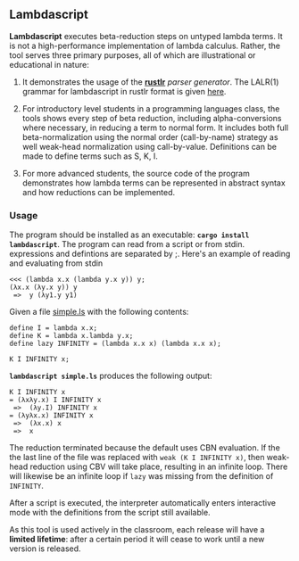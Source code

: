 ## Lambdascript

**Lambdascript** executes beta-reduction steps on untyped lambda
terms.  It is not a high-performance implementation of lambda
calculus. Rather, the tool serves three primary purposes, all of which
are illustrational or educational in nature:

  1. It demonstrates the usage of the **[rustlr](https://docs.rs/rustlr/latest/rustlr/index.html)** *parser generator*.  The LALR(1) grammar for lambdascript in rustlr format
  is given [here](https://cs.hofstra.edu/~cscccl/rustlr_project/lambdascript/untyped.grammar).

  2. For introductory level students in a programming languages class, the
  tools shows every step of beta reduction, including alpha-conversions where
  necessary, in reducing a term to normal form.  It includes both full
  beta-normalization using the normal order (call-by-name) strategy as well 
  weak-head normalization using call-by-value.  Definitions can be made to
  define terms such as S, K, I.

  3. For more advanced students, the source code of the program demonstrates
  how lambda terms can be represented in abstract syntax and how
  reductions can be implemented.

### Usage
The program should be installed as an executable: **`cargo install lambdascript`**.  The program can read from a script or from stdin. expressions and defintions are separated by ;.  Here's an example of reading and evaluating from
stdin

```
<<< (lambda x.x (lambda y.x y)) y;
(λx.x (λy.x y)) y
 =>  y (λy1.y y1)
```

Given a file [simple.ls](https://cs.hofstra.edu/~cscccl/rustlr_project/lambdascript/simple.ls) with the following contents:
```
define I = lambda x.x;
define K = lambda x.lambda y.x;
define lazy INFINITY = (lambda x.x x) (lambda x.x x);

K I INFINITY x;
```
**`lambdascript simple.ls`** produces the following output:
```
K I INFINITY x
= (λxλy.x) I INFINITY x
 =>  (λy.I) INFINITY x
= (λyλx.x) INFINITY x
 =>  (λx.x) x
 =>  x
```
The reduction terminated because the default uses CBN evaluation.  If the
the last line of the file was replaced with `weak (K I INFINITY x)`, then
weak-head reduction using CBV will take place, 
resulting in an infinite loop.  There will likewise be an infinite loop if
`lazy` was missing from the definition of `INFINITY`.

After a script is executed, the interpreter automatically enters interactive
mode with the definitions from the script still available.

As this tool is used actively in the classroom, each release will have
a **limited lifetime**: after a certain period it will cease to work until
a new version is released.

